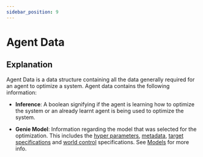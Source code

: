 ```yaml
---
sidebar_position: 9
---
```


# Agent Data
## Explanation
Agent Data is a data structure containing all the data generally required for an agent to optimize
a system. Agent data contains the following information:
+ **Inference**: A boolean signifying if the agent is learning how to optimize the system or an already
learnt agent is being used to optimize the system.

+ **Genie Model**: Information regarding the model that was selected for the optimization. This includes
the [hyper parameters](adk\API\Models\hyper-parameters.md), [metadata](adk\API\Models\metadata.md), [target specifications](adk\API\Models\target-specifications.md) and [world control](adk\API\Models\world-controls.md) specifications. See
[Models](models.md) for more info.